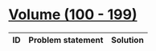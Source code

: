 # [Volume (100 - 199)](http://acm.sgu.ru/olimp/problemset.php?contest=0&volume=1)


| ID | Problem statement | Solution |
|----|-------------------|----------|

